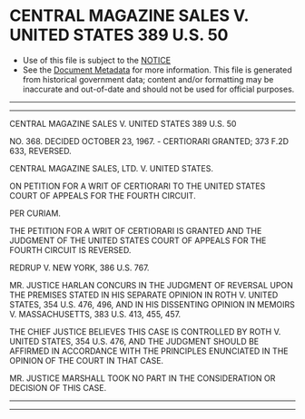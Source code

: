 ---
---

# CENTRAL MAGAZINE SALES V. UNITED STATES 389 U.S. 50

* Use of this file is subject to the [NOTICE](https://github.com/publicdocs/notice/blob/master/NOTICE)
* See the [Document Metadata](../../../) for more information.
  This file is generated from historical government data; content and/or formatting may be inaccurate and out-of-date and should not be used for official purposes.

----------
----------

CENTRAL MAGAZINE SALES V. UNITED STATES 389 U.S. 50

NO. 368.  DECIDED OCTOBER 23, 1967.  - CERTIORARI GRANTED; 373 F.2D 633, REVERSED.

CENTRAL MAGAZINE SALES, LTD. V. UNITED STATES.

ON PETITION FOR A WRIT OF CERTIORARI TO THE UNITED STATES COURT OF APPEALS FOR THE FOURTH CIRCUIT.

PER CURIAM.

THE PETITION FOR A WRIT OF CERTIORARI IS GRANTED AND THE JUDGMENT OF THE UNITED STATES COURT OF APPEALS FOR THE FOURTH CIRCUIT IS REVERSED.

REDRUP V. NEW YORK, 386 U.S. 767.

MR. JUSTICE HARLAN CONCURS IN THE JUDGMENT OF REVERSAL UPON THE PREMISES STATED IN HIS SEPARATE OPINION IN ROTH V. UNITED STATES, 354 U.S. 476, 496, AND IN HIS DISSENTING OPINION IN MEMOIRS V. MASSACHUSETTS, 383 U.S. 413, 455, 457.

THE CHIEF JUSTICE BELIEVES THIS CASE IS CONTROLLED BY ROTH V. UNITED STATES, 354 U.S. 476, AND THE JUDGMENT SHOULD BE AFFIRMED IN ACCORDANCE WITH THE PRINCIPLES ENUNCIATED IN THE OPINION OF THE COURT IN THAT CASE.

MR. JUSTICE MARSHALL TOOK NO PART IN THE CONSIDERATION OR DECISION OF THIS CASE.


----------
----------

